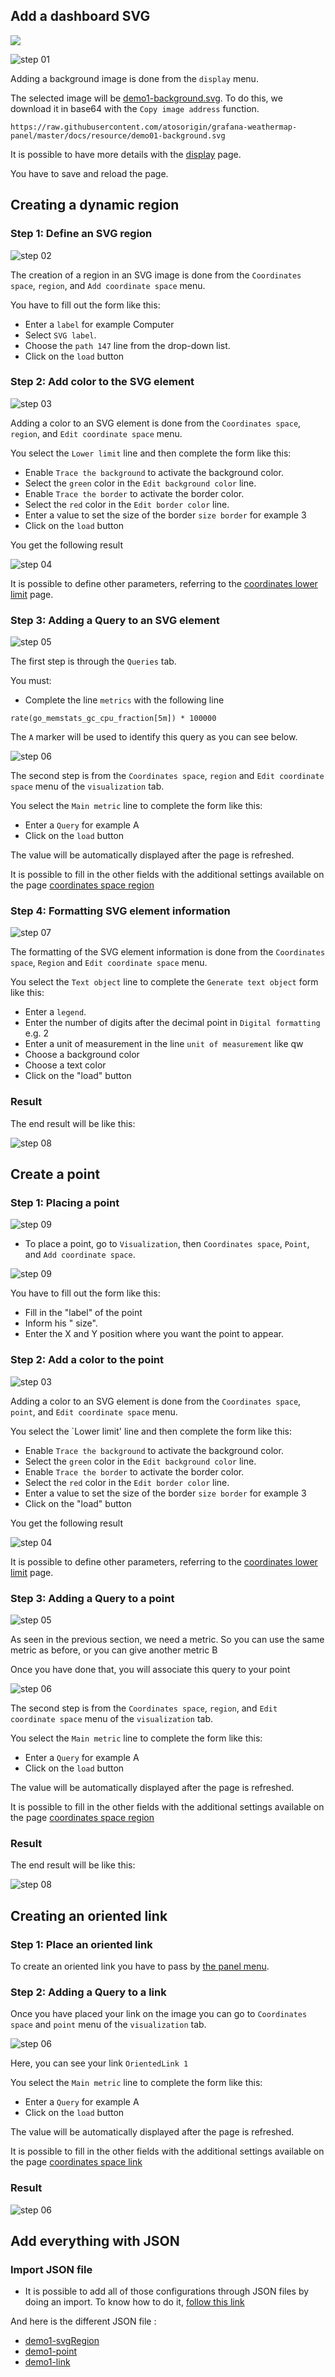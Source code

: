 
## Add a dashboard SVG
[![](../../screenshots/other/Go-back.png)](README.md)
 
![step 01](../../screenshots/demo/tutorial01/step01.jpg)


Adding a background image is done from the `display` menu.

The selected image will be [demo1-background.svg](../../resource/demo01-background.svg). To do this, we download it in base64 with the `Copy image address` function.


```
https://raw.githubusercontent.com/atosorigin/grafana-weathermap-panel/master/docs/resource/demo01-background.svg

```

It is possible to have more details with the [display](../editor/display.md) page.

You have to save and reload the page.


## Creating a dynamic region


### Step 1: Define an SVG region


![step 02](../../screenshots/demo/tutorial01/step02.jpg)


The creation of a region in an SVG image is done from the `Coordinates space`, `region`, and `Add coordinate space` menu.

You have to fill out the form like this: 

- Enter a `label` for example Computer
- Select `SVG label`.
- Choose the `path 147` line from the drop-down list.
- Click on the `load` button


### Step 2: Add color to the SVG element



![step 03](../../screenshots/demo/tutorial01/step03.jpg)


Adding a color to an SVG element is done from the `Coordinates space`, `region`, and `Edit coordinate space` menu.

You select the `Lower limit` line and then complete the form like this: 
 

- Enable `Trace the background` to activate the background color. 
- Select the `green` color in the `Edit background color` line.
- Enable `Trace the border` to activate the border color.
- Select the `red` color in the `Edit border color` line.
- Enter a value to set the size of the border `size border` for example 3
- Click on the `load` button


You get the following result

![step 04](../../screenshots/demo/tutorial01/step04.jpg)


It is possible to define other parameters, referring to the [coordinates lower limit](../editor/coordinates-lower-limit.md) page.



### Step 3: Adding a Query to an SVG element


![step 05](../../screenshots/demo/tutorial01/step05.jpg)


The first step is through the `Queries` tab.

You must:

- Complete the line `metrics` with the following line

```
rate(go_memstats_gc_cpu_fraction[5m]) * 100000
```

The `A` marker will be used to identify this query as you can see below.



![step 06](../../screenshots/demo/tutorial01/step06.jpg)

The second step is from the `Coordinates space`, `region` and `Edit coordinate space` menu of the `visualization` tab.

You select the `Main metric` line to complete the form like this: 

- Enter a `Query` for example A
- Click on the `load` button


The value will be automatically displayed after the page is refreshed.


It is possible to fill in the other fields with the additional settings available on the page [coordinates space region](../editor/coordinates-space-region.md)




### Step 4: Formatting SVG element information


![step 07](../../screenshots/demo/tutorial01/step07.jpg)


The formatting of the SVG element information is done from the `Coordinates space`, `Region` and `Edit coordinate space` menu.

You select the `Text object` line to complete the `Generate text object` form like this: 


- Enter a `legend`.
- Enter the number of digits after the decimal point in `Digital formatting` e.g. 2
- Enter a unit of measurement in the line `unit of measurement` like qw
- Choose a background color
- Choose a text color
- Click on the "load" button

### Result

The end result will be like this: 

![step 08](../../screenshots/demo/tutorial01/step08.jpg)


## Create a point

### Step 1: Placing a point


![step 09](../../screenshots/demo/tutorial01/add-coordinate.png)

- To place a point, go to `Visualization`, then `Coordinates space`, `Point`, and `Add coordinate space`.

![step 09](../../screenshots/demo/tutorial01/point1.png)

You have to fill out the form like this: 

- Fill in the "label" of the point
- Inform his " size".
- Enter the X and Y position where you want the point to appear.


### Step 2: Add a color to the point



![step 03](../../screenshots/demo/tutorial01/lower-limit-point.png)


Adding a color to an SVG element is done from the `Coordinates space`, `point`, and `Edit coordinate space` menu.

You select the `Lower limit' line and then complete the form like this: 
 

- Enable `Trace the background` to activate the background color. 
- Select the `green` color in the `Edit background color` line.
- Enable `Trace the border` to activate the border color.
- Select the `red` color in the `Edit border color` line.
- Enter a value to set the size of the border `size border` for example 3
- Click on the "load" button


You get the following result

![step 04](../../screenshots/demo/tutorial01/result-color-point.png)


It is possible to define other parameters, referring to the [coordinates lower limit](../editor/coordinates-lower-limit.md) page.


### Step 3: Adding a Query to a point


![step 05](../../screenshots/demo/tutorial01/step05.jpg)


As seen in the previous section, we need a metric. So you can use the same metric as before, or you can give another metric B

Once you have done that, you will associate this query to your point


![step 06](../../screenshots/demo/tutorial01/step06.jpg)

The second step is from the `Coordinates space`, `region`, and `Edit coordinate space` menu of the `visualization` tab.

You select the `Main metric` line to complete the form like this: 

- Enter a `Query` for example A
- Click on the `load` button


The value will be automatically displayed after the page is refreshed.


It is possible to fill in the other fields with the additional settings available on the page [coordinates space region](../editor/coordinates-space-region.md)


### Result

The end result will be like this: 

![step 08](../../screenshots/demo/tutorial01/final-result-point.png)

## Creating an oriented link 

### Step 1: Place an oriented link

To create an oriented link you have to pass by [the panel menu](../panel/panel-oriented-link.md).

### Step 2: Adding a Query to a link

Once you have placed your link on the image you can go to `Coordinates space` and `point` menu of the `visualization` tab.


![step 06](../../screenshots/demo/tutorial01/OrientedLink1.png)

Here, you can see your link `OrientedLink 1`

You select the `Main metric` line to complete the form like this: 

- Enter a `Query` for example A
- Click on the `load` button


The value will be automatically displayed after the page is refreshed.


It is possible to fill in the other fields with the additional settings available on the page [coordinates space link](../editor/coordinates-space-link.md)

### Result

![step 06](../../screenshots/demo/tutorial01/final-result-link.png)

## Add everything with JSON

### Import JSON file

- It is possible to add all of those configurations through JSON files by doing an import. To know how to do it, [follow this link](../editor/import.md)

And here is the different JSON file :

- [demo1-svgRegion](../../resource/demo01-svgRegion.json) 
- [demo1-point](../../resource/demo01-point.json)
- [demo1-link](../../resource/demo01-link.json)



